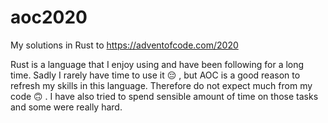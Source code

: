 # aoc2020
My solutions in Rust to https://adventofcode.com/2020

Rust is a language that I enjoy using and have been following for a long time. Sadly I rarely have time to use it 😔 , but AOC is a good reason to refresh my skills in this language. Therefore do not expect much from my code 🙃 . I have also tried to spend sensible amount of time on those tasks and some were really hard.
